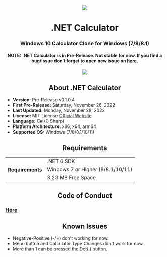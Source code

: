 <p align="center">
  <img src="https://user-images.githubusercontent.com/91411319/204101016-2dc6e3bb-c9e2-4d63-965c-a452e972b022.png">
  <h1 align="center">.NET Calculator</h1>
  <h3 align="center"> Windows 10 Calculator Clone for Windows (7/8/8.1) </h3>
  <h4 align="center"><B>NOTE:</B> .NET Calculator is in Pre-Release. Not stable for now. If you find a bug/issue don't forget to open new issue on <a href="https://github.com/AlperAkca79/dotNETCalculator/issues/new">here.</a></h4>
</p>
<p align="center">
  <img src="https://user-images.githubusercontent.com/91411319/204359239-50e9179f-f410-45e4-b2b9-9004048b1ba2.png">
</p>
<h2 align="center"> About .NET Calculator </h2>
<p>
  <ul>
    <li> <b>Version:</b> Pre-Release v0.1.0.4 </li>
    <li> <b>First Pre-Release:</b> Saturday, November 26, 2022 </li>
    <li> <b>Last Updated:</b> Monday, November 28, 2022 </li>
    <li> <b>License:</b> MIT License <a href="https://mit-license.org/"> Official Website </a> </li>
    <li> <b>Language:</b> C# (C Sharp) </li>
    <li> <b>Platform Architecture:</b> x86, x64, arm64 </li>
    <li> <b>Supported OS:</b> Windows (7/8/8.1/10/11) </li>
  </ul>
</p>
<h2 align="center"> Requirements </h2>
<table align="center">
  <tr>
    <th rowspan="3"> Requirements </th>
    <td> .NET 6 SDK </td>
  </tr>
  <tr>   
    <td> Windows 7 or Higher (8/8.1/10/11) </td>
  </tr>
  <tr>
    <td> 3.23 MB Free Space </td>
  </tr>
</table>
<p>
  <h2 align="center"> Code of Conduct </h2>
  <h3> <a href="https://github.com/AlperAkca79/dotNETCalculator/blob/master/CODE_OF_CONDUCT.md">Here</a> </h3>
</p>
<p align="center">
  <h2 align="center"> Known Issues </h2>
  <ul>
    <li> Negative-Positive (-/+) don't working for now. </li>
    <li> Menu button and Calculator Type Changes don't work for now. </li>
    <li> More than 1 can be pressed the Dot(.) button. </li>
  </ul>
</p>
